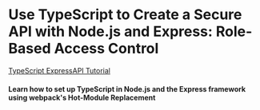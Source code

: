 # Use TypeScript to Create a Secure API with Node.js and Express: Role-Based Access Control


[TypeScript ExpressAPI Tutorial](https://auth0.com/blog/use-typescript-to-create-a-secure-api-with-nodejs-and-express-getting-started/)

#### Learn how to set up TypeScript in Node.js and the Express framework using webpack's Hot-Module Replacement
